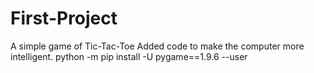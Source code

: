 # First-Project
A simple game of Tic-Tac-Toe
Added code to make the computer more intelligent.
python -m pip install -U pygame==1.9.6 --user
